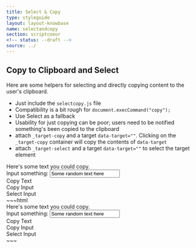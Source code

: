 ```yaml
---
title: Select & Copy
type: styleguide
layout: layout-knowbase
name: selectandcopy
section: scriptcoeur
<!-- status: --draft -->
source: ../
---
```



<main markdown="1">

## Copy to Clipboard and Select

Here are some helpers for selecting and directly copying content to the user's clipboard.

- Just include the `selectcopy.js` file
- Compatibility is a bit rough for `document.execCommand("copy");`
- Use Select as a fallback
- Usability for just copying can be poor; users need to be notified something's been copied to the clipboard
- attach `_target-copy` and a target `data-target=""`. Clicking on the `_target-copy` container will copy the contents of `data-target`
- attach `_target-select` and a target `data-target=""` to select the target element

<div class="_styleguide-example" markdown="1">
  <script src="../javascripts/scriptcoeur/selectcopy.js" type="text/javascript"></script>
  <div id="text" class="_margin-bottom _padding _color-bg-ui">
    Here's some text you could copy.
  </div>

  <div class="_margin-bottom _padding _color-bg-ui">
    <label>Input something:</label>
    <input id="someInput" value="Some random text here" />
  </div>

  <div class="_target-copy _button --outline --short " data-target="#text">
    Copy Text
  </div>

  <div class="_target-copy _button --outline --short  _copy" data-target="#someInput">
    Copy Input
  </div>

  <div class="_target-select _button --outline --short  _select" data-target="#someInput">
    Select Input
  </div>
</div>
~~~html
<script src="../javascripts/scriptcoeur/selectcopy.js" type="text/javascript"></script>
<div id="text" class="_margin-bottom _padding _color-bg-ui">
  Here's some text you could copy.
</div>

<div class="_margin-bottom _padding _color-bg-ui">
  <label>Input something:</label>
  <input id="someInput" value="Some random text here" />
</div>

<div class="_target-copy _button --outline --short " data-target="#text">
  Copy Text
</div>

<div class="_target-copy _button --outline --short  _copy" data-target="#someInput">
  Copy Input
</div>

<div class="_target-select _button --outline --short  _select" data-target="#someInput">
  Select Input
</div>
~~~

</main>

